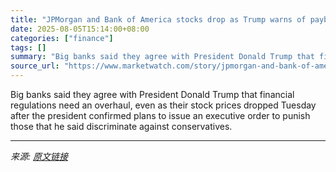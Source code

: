 ```yaml
---
title: "JPMorgan and Bank of America stocks drop as Trump warns of payback for ‘bad’ treatment"
date: 2025-08-05T15:14:00+08:00
categories: ["finance"]
tags: []
summary: "Big banks said they agree with President Donald Trump that financial regulations need an overhaul, even as their stock prices dropped Tuesday after the president confirmed plans to issue an executive "
source_url: "https://www.marketwatch.com/story/jpmorgan-and-bank-of-america-stocks-drop-as-trump-warns-of-payback-for-bad-treatment-f12100d6?mod=mw_rss_topstories"
---
```


Big banks said they agree with President Donald Trump that financial regulations need an overhaul, even as their stock prices dropped Tuesday after the president confirmed plans to issue an executive order to punish those that he said discriminate against conservatives.

---

*来源: [原文链接](https://www.marketwatch.com/story/jpmorgan-and-bank-of-america-stocks-drop-as-trump-warns-of-payback-for-bad-treatment-f12100d6?mod=mw_rss_topstories)*
